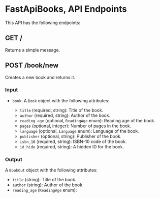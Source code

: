 <h1>FastApiBooks, API Endpoints</h1>
<p>This API has the following endpoints:</p>
<h2>GET /</h2>
<p>Returns a simple message.</p>
<h2>POST /book/new</h2>
<p>Creates a new book and returns it.</p>
<h3>Input</h3>
<ul>
  <li>
    <p><code>book</code>: A <code>Book</code> object with the following attributes:</p>
    <ul>
      <li><code>title</code> (required, string): Title of the book.</li>
      <li><code>author</code> (required, string): Author of the book.</li>
      <li><code>reading_age</code> (optional, <code>ReadingAge</code> enum): Reading age of the book.</li>
      <li><code>pages</code> (optional, integer): Number of pages in the book.</li>
      <li><code>language</code> (optional, <code>Language</code> enum): Language of the book.</li>
      <li><code>publisher</code> (optional, string): Publisher of the book.</li>
      <li><code>isbn_10</code> (required, string): ISBN-10 code of the book.</li>
      <li><code>id_hide</code> (required, string): A hidden ID for the book.</li>
    </ul>
  </li>
</ul>
<h3>Output</h3>
<p>A <code>BookOut</code> object with the following attributes:</p>
<ul>
  <li><code>title</code> (string): Title of the book.</li>
  <li><code>author</code> (string): Author of the book.</li>
  <li><code>reading_age</code> (<code>ReadingAge</code> enum):

